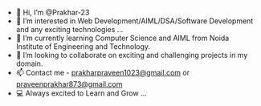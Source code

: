 - 👋 Hi, I’m @Prakhar-23
- 👀 I’m interested in Web Development/AIML/DSA/Software Development and any exciting technologies ...
- 🌱 I’m currently learning Computer Science and AIML from Noida Institute of Engineering and Technology.
- 💞️ I’m looking to collaborate on exciting and challenging projects in my domain.
- 📫 Contact me - prakharpraveen1023@gmail.com or praveenprakhar873@gmail.com
- 💻 Always excited to Learn and Grow ...

<!---
Prakhar-23/Prakhar-23 is a ✨ special ✨ repository because its `README.md` (this file) appears on your GitHub profile.
You can click the Preview link to take a look at your changes.
--->
